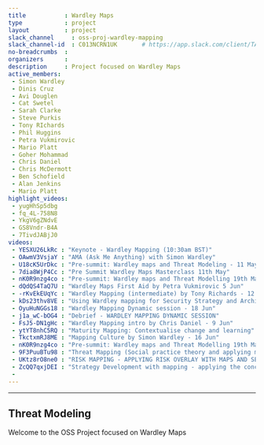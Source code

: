 ```yaml
---
title           : Wardley Maps
type            : project
layout          : project
slack_channel     : oss-proj-wardley-mapping
slack_channel-id  : C013NCRN1UK       # https://app.slack.com/client/TAULHPATC/{channel_id}
no-breadcrumbs  :
organizers      :
description     : Project focused on Wardley Maps
active_members:
 - Simon Wardley
 - Dinis Cruz
 - Avi Douglen
 - Cat Swetel
 - Sarah Clarke
 - Steve Purkis
 - Tony RIchards
 - Phil Huggins
 - Petra Vukmirovic
 - Mario Platt
 - Goher Mohammad
 - Chris Daniel
 - Chris McDermott
 - Ben Schofield
 - Alan Jenkins
 - Mario Platt
highlight_videos:
 - yugHhSp5dbg
 - fq_4L-758N8
 - YkgV6gZNdvE
 - GS8Vndr-B4A
 - 7TivdJABjJ0
videos:
 - YESXU26LkRc : "Keynote - Wardley Mapping (10:30am BST)"
 - OAwmV3VsjaY : "AMA (Ask Me Anything) with Simon Wardley"
 - U18cK5UrDkc : "Pre-summit: Wardley maps and Threat Modeling - 11 May"
 - 7dia8WjP4Cc : "Pre Summit Wardley Maps Masterclass 11th May"
 - nK0R9nzg4co : "Pre-summit: Wardley maps and Threat Modelling 19th May"
 - dQdQS4TaQ7U : "Wardley Maps First Aid by Petra Vukmirovic 5 Jun"
 - -rKvEkEUqYc : "Wardley Mapping (intermediate) by Tony Richards - 12 Jun"
 - kDs23thv8VE : "Using Wardley mapping for Security Strategy and Architecture development by Mario Platt - 10 Jun"
 - OyuHuNGGs18 : "Wardley Mapping Dynamic session - 18 Jun"
 - j1a_wC-bOG4 : "Debrief - WARDLEY MAPPING DYNAMIC SESSION"
 - FsJ5-DN1gHc : "Wardley Mapping intro by Chris Daniel - 9 Jun"
 - ytYT8nhC5RQ : "Maturity Mapping: Contextualise change and learning"
 - TkctxmRJ8ME : "Mapping Culture by Simon Wardley - 16 Jun"
 - nK0R9nzg4co : "Pre-summit: Wardley maps and Threat Modelling 19th May"
 - 9F3PuuBTu98 : "Threat Mapping (Social practice theory and applying maturity mapping) - 15 Jun"
 - UKtz8rO8ne0 : "RISK MAPPING - APPLYING RISK OVERLAY WITH MAPS AND SECURITY DECISION MAKING"
 - ZcQQ7qxjDEI : "Strategy Development with mapping - applying the concepts by Mario and Simon"
 - 
---
```


---

## Threat Modeling

Welcome to the OSS Project focused on  Wardley Maps
